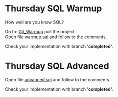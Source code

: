# Thursday SQL Warmup

How well are you know SQL?

Go
to: [Git_Warmup](https://github.com/AlexandrLavrinenko/codeus_practices/tree/master/src/main/java/december/thursday)
pull the project.<br>
Open file [warmup.sql](resources/sql/warmup.sql) and follow to the comments.

Check your implementation with branch **'completed'**.

# Thursday SQL Advanced

Open file [advanced.sql](resources/sql/advanced.sql) and follow to the comments.

Check your implementation with branch **'completed'**.
